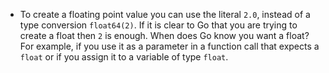 - To create a floating point value you can use the literal `2.0`, instead of a type conversion `float64(2)`. If it is clear to Go that you are trying to create a float then `2` is enough. When does Go know you want a float? For example, if you use it as a parameter in a function call that expects a `float` or if you assign it to a variable of type `float`.
